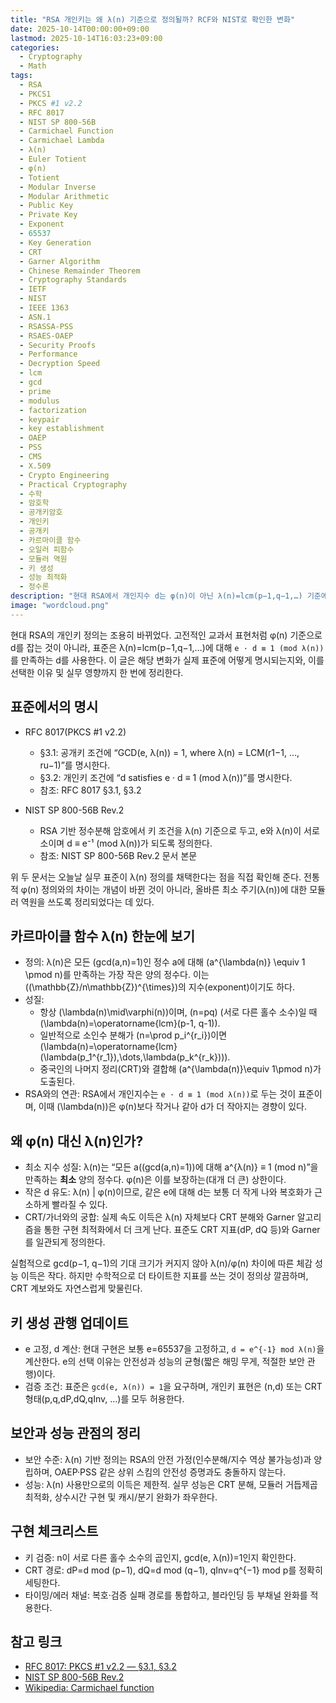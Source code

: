```yaml
---
title: "RSA 개인키는 왜 λ(n) 기준으로 정의될까? RCF와 NIST로 확인한 변화"
date: 2025-10-14T00:00:00+09:00
lastmod: 2025-10-14T16:03:23+09:00
categories:
  - Cryptography
  - Math
tags:
  - RSA
  - PKCS1
  - PKCS #1 v2.2
  - RFC 8017
  - NIST SP 800-56B
  - Carmichael Function
  - Carmichael Lambda
  - λ(n)
  - Euler Totient
  - φ(n)
  - Totient
  - Modular Inverse
  - Modular Arithmetic
  - Public Key
  - Private Key
  - Exponent
  - 65537
  - Key Generation
  - CRT
  - Garner Algorithm
  - Chinese Remainder Theorem
  - Cryptography Standards
  - IETF
  - NIST
  - IEEE 1363
  - ASN.1
  - RSASSA-PSS
  - RSAES-OAEP
  - Security Proofs
  - Performance
  - Decryption Speed
  - lcm
  - gcd
  - prime
  - modulus
  - factorization
  - keypair
  - key establishment
  - OAEP
  - PSS
  - CMS
  - X.509
  - Crypto Engineering
  - Practical Cryptography
  - 수학
  - 암호학
  - 공개키암호
  - 개인키
  - 공개키
  - 카르마이클 함수
  - 오일러 피함수
  - 모듈러 역원
  - 키 생성
  - 성능 최적화
  - 정수론
description: "현대 RSA에서 개인지수 d는 φ(n)이 아닌 λ(n)=lcm(p−1,q−1,…) 기준에서 e의 모듈러 역원으로 정의된다. IETF RFC 8017과 NIST SP 800-56B의 정확한 조항을 인용해 이 변화를 확인하고, 왜 λ(n)가 채택되었는지(작은 d, 약간의 복호화 이득, CRT·Garner와의 관계), 실무적 영향과 보안 측면을 전문가 관점에서 정리한다."
image: "wordcloud.png"
---
```


현대 RSA의 개인키 정의는 조용히 바뀌었다. 고전적인 교과서 표현처럼 φ(n) 기준으로 d를 잡는 것이 아니라, 표준은 λ(n)=lcm(p−1,q−1,…)에 대해 `e · d ≡ 1 (mod λ(n))`를 만족하는 d를 사용한다. 이 글은 해당 변화가 실제 표준에 어떻게 명시되는지와, 이를 선택한 이유 및 실무 영향까지 한 번에 정리한다.

## 표준에서의 명시

- RFC 8017(PKCS #1 v2.2)
  - §3.1: 공개키 조건에 “GCD(e, λ(n)) = 1, where λ(n) = LCM(r1−1, …, ru−1)”를 명시한다.
  - §3.2: 개인키 조건에 “d satisfies e · d ≡ 1 (mod λ(n))”를 명시한다.
  - 참조: RFC 8017 §3.1, §3.2

- NIST SP 800-56B Rev.2
  - RSA 기반 정수분해 암호에서 키 조건을 λ(n) 기준으로 두고, e와 λ(n)이 서로소이며 d ≡ e⁻¹ (mod λ(n))가 되도록 정의한다.
  - 참조: NIST SP 800-56B Rev.2 문서 본문

위 두 문서는 오늘날 실무 표준이 λ(n) 정의를 채택한다는 점을 직접 확인해 준다. 전통적 φ(n) 정의와의 차이는 개념이 바뀐 것이 아니라, 올바른 최소 주기(λ(n))에 대한 모듈러 역원을 쓰도록 정리되었다는 데 있다.

## 카르마이클 함수 λ(n) 한눈에 보기

- 정의: λ(n)은 모든 \(gcd(a,n)=1\)인 정수 a에 대해 \(a^{\lambda(n)} \equiv 1 \pmod n\)를 만족하는 가장 작은 양의 정수다. 이는 \((\mathbb{Z}/n\mathbb{Z})^{\times}\)의 지수(exponent)이기도 하다.
- 성질:
  - 항상 \(\lambda(n)\mid\varphi(n)\)이며, \(n=pq\) (서로 다른 홀수 소수)일 때 \(\lambda(n)=\operatorname{lcm}(p-1, q-1)\).
  - 일반적으로 소인수 분해가 \(n=\prod p_i^{r_i}\)이면 \(\lambda(n)=\operatorname{lcm}(\lambda(p_1^{r_1}),\dots,\lambda(p_k^{r_k}))\).
  - 중국인의 나머지 정리(CRT)와 결합해 \(a^{\lambda(n)}\equiv 1\pmod n\)가 도출된다.
- RSA와의 연관: RSA에서 개인지수는 `e · d ≡ 1 (mod λ(n))`로 두는 것이 표준이며, 이때 \(\lambda(n)\)은 φ(n)보다 작거나 같아 d가 더 작아지는 경향이 있다.


## 왜 φ(n) 대신 λ(n)인가?

- 최소 지수 성질: λ(n)는 “모든 a(\(gcd(a,n)=1\))에 대해 a^{λ(n)} ≡ 1 (mod n)”을 만족하는 **최소** 양의 정수다. φ(n)은 이를 보장하는(대개 더 큰) 상한이다.
- 작은 d 유도: λ(n) | φ(n)이므로, 같은 e에 대해 d는 보통 더 작게 나와 복호화가 근소하게 빨라질 수 있다.
- CRT/가너와의 궁합: 실제 속도 이득은 λ(n) 자체보다 CRT 분해와 Garner 알고리즘을 통한 구현 최적화에서 더 크게 난다. 표준도 CRT 지표(dP, dQ 등)와 Garner를 일관되게 정의한다.

실험적으로 gcd(p−1, q−1)의 기대 크기가 커지지 않아 λ(n)/φ(n) 차이에 따른 체감 성능 이득은 작다. 하지만 수학적으로 더 타이트한 지표를 쓰는 것이 정의상 깔끔하며, CRT 계보와도 자연스럽게 맞물린다.

## 키 생성 관행 업데이트

- e 고정, d 계산: 현대 구현은 보통 e=65537을 고정하고, `d = e^{-1} mod λ(n)`을 계산한다. e의 선택 이유는 안전성과 성능의 균형(짧은 해밍 무게, 적절한 보안 관행)이다.
- 검증 조건: 표준은 `gcd(e, λ(n)) = 1`을 요구하며, 개인키 표현은 (n,d) 또는 CRT 형태(p,q,dP,dQ,qInv, …)를 모두 허용한다.

## 보안과 성능 관점의 정리

- 보안 수준: λ(n) 기반 정의는 RSA의 안전 가정(인수분해/지수 역상 불가능성)과 양립하며, OAEP·PSS 같은 상위 스킴의 안전성 증명과도 충돌하지 않는다.
- 성능: λ(n) 사용만으로의 이득은 제한적. 실무 성능은 CRT 분해, 모듈러 거듭제곱 최적화, 상수시간 구현 및 캐시/분기 완화가 좌우한다.

## 구현 체크리스트

- 키 검증: n이 서로 다른 홀수 소수의 곱인지, gcd(e, λ(n))=1인지 확인한다.
- CRT 경로: dP=d mod (p−1), dQ=d mod (q−1), qInv=q^{−1} mod p를 정확히 세팅한다.
- 타이밍/에러 채널: 복호·검증 실패 경로를 통합하고, 블라인딩 등 부채널 완화를 적용한다.

## 참고 링크

- [RFC 8017: PKCS #1 v2.2 — §3.1, §3.2](https://www.rfc-editor.org/rfc/rfc8017)
- [NIST SP 800-56B Rev.2](https://csrc.nist.gov/pubs/sp/800/56/b/r2/final)
- [Wikipedia: Carmichael function](https://en.wikipedia.org/wiki/Carmichael_function)


